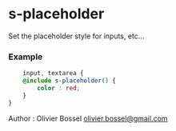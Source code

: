# s-placeholder

Set the placeholder style for inputs, etc...


### Example
```scss
	input, textarea {
	@include s-placeholder() {
		color : red;
	}
}
```
Author : Olivier Bossel [olivier.bossel@gmail.com](mailto:olivier.bossel@gmail.com)